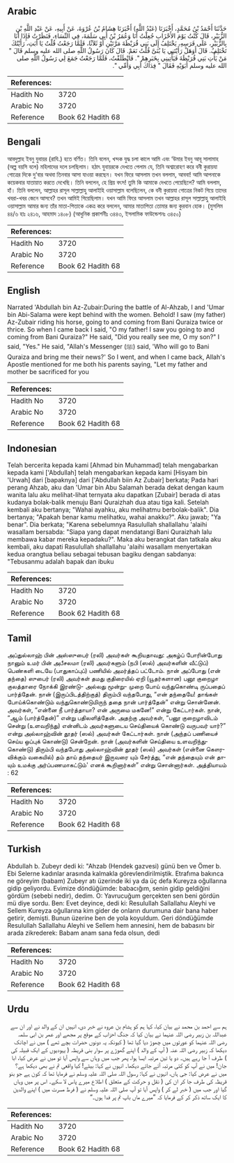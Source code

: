 ## Arabic


<div dir="rtl" lang="ar" style={{fontSize:'larger',backgroundColor:'#f8f9fa',padding:20}}>
حَدَّثَنَا أَحْمَدُ بْنُ مُحَمَّدٍ، أَخْبَرَنَا ‏(‏عَبْدُ اللَّهِ‏)‏ أَخْبَرَنَا هِشَامُ بْنُ عُرْوَةَ، عَنْ أَبِيهِ، عَنْ عَبْدِ اللَّهِ بْنِ الزُّبَيْرِ، قَالَ كُنْتُ يَوْمَ الأَحْزَابِ جُعِلْتُ أَنَا وَعُمَرُ بْنُ أَبِي سَلَمَةَ، فِي النِّسَاءِ، فَنَظَرْتُ فَإِذَا أَنَا بِالزُّبَيْرِ، عَلَى فَرَسِهِ، يَخْتَلِفُ إِلَى بَنِي قُرَيْظَةَ مَرَّتَيْنِ أَوْ ثَلاَثًا، فَلَمَّا رَجَعْتُ قُلْتُ يَا أَبَتِ، رَأَيْتُكَ تَخْتَلِفُ‏.‏ قَالَ أَوَهَلْ رَأَيْتَنِي يَا بُنَىَّ قُلْتُ نَعَمْ‏.‏ قَالَ كَانَ رَسُولُ اللَّهِ صلى الله عليه وسلم قَالَ ‏"‏ مَنْ يَأْتِ بَنِي قُرَيْظَةَ فَيَأْتِينِي بِخَبَرِهِمْ ‏"‏‏.‏ فَانْطَلَقْتُ، فَلَمَّا رَجَعْتُ جَمَعَ لِي رَسُولُ اللَّهِ صلى الله عليه وسلم أَبَوَيْهِ فَقَالَ ‏"‏ فِدَاكَ أَبِي وَأُمِّي ‏"‏‏.‏
</div>
<div style={{backgroundColor:'#f8f9fa',padding:20, marginBottom: 10}}><table> <thead> <tr> <th>References:</th> <th></th> </tr> </thead> <tbody><tr><td>Hadith No</td><td>3720</td></tr><tr><td>Arabic No</td><td>3720</td></tr><tr><td>Reference</td><td>Book 62 Hadith 68</td></tr></tbody></table></div>

## Bengali


<div dir="ltr" lang="bn" style={{fontSize:'larger',backgroundColor:'#f8f9fa',padding:20}}>
আবদুল্লাহ ইবনু যুবায়র (রাযি.) হতে বর্ণিত। তিনি বলেন, খন্দক যুদ্ধ চলা কালে আমি এবং ‘উমার ইবনু আবূ সালামাহ (অল্প বয়সি বলে) মহিলাদের দলে চলছিলাম। হঠাৎ যুবায়রকে দেখতে পেলাম যে, তিনি অশ্বারোহণ করে বনী কুরায়যা গোত্রের দিকে দু‘বার অথবা তিনবার আসা যাওয়া করছেন। যখন ফিরে আসলাম তখন বললাম, আববা! আমি আপনাকে কয়েকবার যাতায়াত করতে দেখেছি। তিনি বললেন, হে প্রিয় বৎস! তুমি কি আমাকে দেখতে পেয়েছিলে? আমি বললাম, হাঁ। তিনি বললেন, আল্লাহর রাসূল সাল্লাল্লাহু আলাইহি ওয়াসাল্লাম বলেছিলেন, কে বনী কুরায়যা গোত্রের নিকট গিয়ে তাদের খবরা-খবর জেনে আসবে? তখন আমিই গিয়েছিলাম। যখন আমি ফিরে আসলাম তখন আল্লাহর রাসূল সাল্লাল্লাহু আলাইহি ওয়াসাল্লাম আমার জন্য তাঁর মাতা-পিতাকে একত্র করে বললেন, আমার মাতাপিতা তোমার জন্য কুরবান হোক। (মুসলিম ৪৪/৬ হাঃ ২৪১৬, আহমাদ ১৪০৮) (আধুনিক প্রকাশনীঃ ৩৪৪৩, ইসলামিক ফাউন্ডেশনঃ ৩৪৫০)
</div>
<div style={{backgroundColor:'#f8f9fa',padding:20, marginBottom: 10}}><table> <thead> <tr> <th>References:</th> <th></th> </tr> </thead> <tbody><tr><td>Hadith No</td><td>3720</td></tr><tr><td>Arabic No</td><td>3720</td></tr><tr><td>Reference</td><td>Book 62 Hadith 68</td></tr></tbody></table></div>

## English


<div dir="ltr" lang="en" style={{fontSize:'larger',backgroundColor:'#f8f9fa',padding:20}}>
Narrated 'Abdullah bin Az-Zubair:During the battle of Al-Ahzab, I and 'Umar bin Abi-Salama were kept behind with the women. Behold! I saw (my father) Az-Zubair riding his horse, going to and coming from Bani Quraiza twice or thrice. So when I came back I said, "O my father! I saw you going to and coming from Bani Quraiza?" He said, "Did you really see me, O my son?" I said, "Yes." He said, "Allah's Messenger (ﷺ) said, 'Who will go to Bani Quraiza and bring me their news?' So I went, and when I came back, Allah's Apostle mentioned for me both his parents saying, "Let my father and mother be sacrificed for you
</div>
<div style={{backgroundColor:'#f8f9fa',padding:20, marginBottom: 10}}><table> <thead> <tr> <th>References:</th> <th></th> </tr> </thead> <tbody><tr><td>Hadith No</td><td>3720</td></tr><tr><td>Arabic No</td><td>3720</td></tr><tr><td>Reference</td><td>Book 62 Hadith 68</td></tr></tbody></table></div>

## Indonesian


<div dir="ltr" lang="id" style={{fontSize:'larger',backgroundColor:'#f8f9fa',padding:20}}>
Telah bercerita kepada kami [Ahmad bin Muhammad] telah mengabarkan kepada kami ['Abdullah] telah mengabarkan kepada kami [Hisyam bin 'Urwah] dari [bapaknya] dari ['Abdullah biin Az Zubair] berkata; Pada hari perang Ahzab, aku dan 'Umar bin Abu Salamah berada dekat dengan kaum wanita lalu aku melihat-lihat ternyata aku dapatkan [Zubair] berada di atas kudanya bolak-balik menuju Bani Quraizhah dua atau tiga kali. Setelah kembali aku bertanya; "Wahai ayahku, aku melihatmu berbolak-balik". Dia bertanya; "Apakah benar kamu melihatku, wahai anakku?". Aku jawab; "Ya benar". Dia berkata; "Karena sebelumnya Rasulullah shallallahu 'alaihi wasallam bersabda: "Siapa yang dapat mendatangi Bani Quraizhah lalu membawa kabar mereka kepadaku?". Maka aku berangkat dan tatkala aku kembali, aku dapati Rasulullah shallallahu 'alaihi wasallam menyertakan kedua orangtua beliau sebagai tebusan bagiku dengan sabdanya: "Tebusanmu adalah bapak dan ibuku
</div>
<div style={{backgroundColor:'#f8f9fa',padding:20, marginBottom: 10}}><table> <thead> <tr> <th>References:</th> <th></th> </tr> </thead> <tbody><tr><td>Hadith No</td><td>3720</td></tr><tr><td>Arabic No</td><td>3720</td></tr><tr><td>Reference</td><td>Book 62 Hadith 68</td></tr></tbody></table></div>

## Tamil


<div dir="ltr" lang="ta" style={{fontSize:'larger',backgroundColor:'#f8f9fa',padding:20}}>
அப்துல்லாஹ் பின் அஸ்ஸுபைர் (ரலி) அவர்கள் கூறியதாவது: அகழ்ப் போரின்போது நானும் உமர் பின் அபீசலமா (ரலி) அவர்களும் (நபி (ஸல்) அவர்களின் வீட்டுப்) பெண்களி டையே (பாதுகாப்புப்) பணியில் அமர்த்தப் பட்டோம். நான் அப்போது (என் தந்தை) ஸுபைர் (ரலி) அவர்கள் தமது குதிரையில் ஏறி (யூதர்களான) பனூ குறைழா குலத்தாரை நோக்கி இரண்டு- அல்லது மூன்று- முறை போய் வந்துகொண்டி ருப்பதைப் பார்த்தேன். நான் (இருப்பிடத்திற்குத்) திரும்பி வந்தபோது, “என் தந்தையே! தாங்கள் போய்க்கொண்டும் வந்துகொண்டுமிருந் ததை நான் பார்த்தேன்” என்று சொன்னேன். அவர்கள், “என்னை நீ பார்த்தாயா? என் அருமை மகனே!” என்று கேட்டார்கள். நான், “ஆம் (பார்த்தேன்)” என்று பதிலளித்தேன். அதற்கு அவர்கள், “பனூ குறைழாவிடம் சென்று (உளவறிந்து) என்னிடம் அவர்களுடைய செய்தியைக் கொண்டு வருபவர் யார்?” என்று அல்லாஹ்வின் தூதர் (ஸல்) அவர்கள் கேட்டார்கள். நான் (அந்தப் பணியைச் செய்ய ஒப்புக் கொண்டு) சென்றேன். நான் (அவர்களின் செய்தியை உளவறிந்துகொண்டு) திரும்பி வந்தபோது அல்லாஹ்வின் தூதர் (ஸல்) அவர்கள் (என்னை கௌரவிக்கும் வகையில்) தம் தாய் தந்தையர் இருவரை யும் சேர்த்து, “என் தந்தையும் என் தாயும் உமக்கு அர்ப்பணமாகட்டும்' எனக் கூறினார்கள்” என்று சொன்னார்கள். அத்தியாயம் : 62
</div>
<div style={{backgroundColor:'#f8f9fa',padding:20, marginBottom: 10}}><table> <thead> <tr> <th>References:</th> <th></th> </tr> </thead> <tbody><tr><td>Hadith No</td><td>3720</td></tr><tr><td>Arabic No</td><td>3720</td></tr><tr><td>Reference</td><td>Book 62 Hadith 68</td></tr></tbody></table></div>

## Turkish


<div dir="ltr" lang="tr" style={{fontSize:'larger',backgroundColor:'#f8f9fa',padding:20}}>
Abdullah b. Zubeyr dedi ki: "Ahzab (Hendek gazvesi) günü ben ve Ömer b. Ebi Selerne kadınlar arasında kalmakla görevlendirilmiştik. Etrafıma bakınca ne göreyim (babam) Zubeyr atı üzerinde iki ya da üç defa Kureyza oğullarına gidip geliyordu. Evimize döndüğümde: babacığım, senin gidip geldiğini gördüm (sebebi nedir), dedim. O: Yavrucuğum gerçekten sen beni gördün mü diye sordu. Ben: Evet deyince, dedi ki: Resulullah Sallallahu Aleyhi ve Sellem Kureyza oğullarına kim gider de onların durumuna dair bana haber getirir, demişti. Bunun üzerine ben de yola koyuldum. Geri döndüğümde Resulullah Sallallahu Aleyhi ve Sellem hem annesini, hem de babasını bir arada zikrederek: Babam anam sana feda olsun, dedi
</div>
<div style={{backgroundColor:'#f8f9fa',padding:20, marginBottom: 10}}><table> <thead> <tr> <th>References:</th> <th></th> </tr> </thead> <tbody><tr><td>Hadith No</td><td>3720</td></tr><tr><td>Arabic No</td><td>3720</td></tr><tr><td>Reference</td><td>Book 62 Hadith 68</td></tr></tbody></table></div>

## Urdu


<div dir="rtl" lang="ur" style={{fontSize:'larger',backgroundColor:'#f8f9fa',padding:20}}>
ہم سے احمد بن محمد نے بیان کیا، کہا ہم کو ہشام بن عروہ نے خبر دی، انہیں ان کے والد نے اور ان سے عبداللہ بن زبیر رضی اللہ عنہما نے بیان کیا کہ جنگ احزاب کے موقع پر مجھے اور عمر بن ابی سلمہ رضی اللہ عنہما کو عورتوں میں چھوڑ دیا گیا تھا ( کیونکہ یہ دونوں حضرات بچے تھے ) میں نے اچانک دیکھا کہ زبیر رضی اللہ عنہ ( آپ کے والد ) اپنے گھوڑے پر سوار بنی قریظہ ( یہودیوں کے ایک قبیلہ کی ) طرف آ جا رہے ہیں۔ دو یا تین مرتبہ ایسا ہوا، پھر جب میں وہاں سے واپس آیا تو میں نے عرض کیا، ابا جان! میں نے آپ کو کئی مرتبہ آتے جاتے دیکھا۔ انہوں نے کہا: بیٹے! کیا واقعی تم نے بھی دیکھا ہے؟ میں نے عرض کیا: جی ہاں، انہوں نے کہا: رسول اللہ صلی اللہ علیہ وسلم نے فرمایا تھا کہ کون ہے جو بنو قریظہ کی طرف جا کر ان کی ( نقل و حرکت کے متعلق ) اطلاع میرے پاس لا سکے۔ اس پر میں وہاں گیا اور جب میں ( خبر لے کر ) واپس آیا تو آپ صلی اللہ علیہ وسلم نے ( فرط مسرت میں ) اپنے والدین کا ایک ساتھ ذکر کر کے فرمایا کہ ”میرے ماں باپ تم پر فدا ہوں۔“
</div>
<div style={{backgroundColor:'#f8f9fa',padding:20, marginBottom: 10}}><table> <thead> <tr> <th>References:</th> <th></th> </tr> </thead> <tbody><tr><td>Hadith No</td><td>3720</td></tr><tr><td>Arabic No</td><td>3720</td></tr><tr><td>Reference</td><td>Book 62 Hadith 68</td></tr></tbody></table></div>
